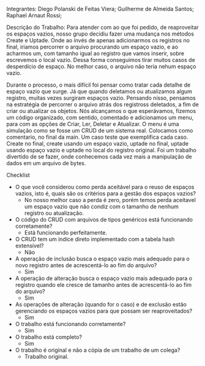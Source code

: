 Integrantes: 
Diego Polanski de Feitas Viera;
Guilherme de Almeida Santos;
Raphael Arnaut Rossi;

Descrição do Trabalho: Para atender com ao que foi pedido, de reaproveitar os espaços vazios, nosso grupo decidiu fazer uma mudança nos métodos Create e Uptade. 
Onde ao invés de apenas adicionarmos os registros no final, iriamos percorrer o arquivo procurando um espaço vazio, e ao acharmos um, com tamanho igual ao registro que vamos inserir, 
sobre escrevemos o local vazio. Dessa forma conseguimos tirar muitos casos de desperdício de espaço. No melhor caso, o arquivo não teria nehum espaço vazio.

Durante o processo, o mais difícil foi pensar como tratar cada detalhe de espaço vazio que surge. Já que quando deletamos ou atualizamos algum registro, muitas vezes surgiram espaços vazio. 
Pensando nisso, pensamos na estratégia de percorrer o arquivo atrás dos registross deletados, a fim de criar ou atualizar os objetos. 
Nós alcançamos o que esperávamos, fizemos um código organizado, com sentido, comentado e adicionamos um menu, para com as opções de Criar, Ler, Deletar e Atualizar. O menu é uma simulação
como se fosse um CRUD de um sistema real. Colocamos como comentario, no final da main. Um caso teste que exemplifica cada caso. Create no final, create usando um espaço vazio, uptade no final, uptade 
usando espaço vazio e uptade no local do registro original.
Foi um trabalho divertido de se fazer, onde conhecemos cada vez mais a manipulação de dados em um arquivo de bytes.


Checklist
* O que você considerou como perda aceitável para o reuso de espaços vazios, isto é, quais são os critérios para a gestão dos espaços vazios?
   - No nosso melhor caso a perda é zero, porém temos perda aceitavel um espaço vazio que não condiz com o tamanho de nenhum registro ou atualização.
* O código do CRUD com arquivos de tipos genéricos está funcionando corretamente?
    - Está funcionando perfeitamente.
* O CRUD tem um índice direto implementado com a tabela hash extensível?
    - Não
* A operação de inclusão busca o espaço vazio mais adequado para o novo registro antes de acrescentá-lo ao fim do arquivo?
    - Sim
* A operação de alteração busca o espaço vazio mais adequado para o registro quando ele cresce de tamanho antes de acrescentá-lo ao fim do arquivo?
    - Sim
* As operações de alteração (quando for o caso) e de exclusão estão gerenciando os espaços vazios para que possam ser reaproveitados?
    - Sim
* O trabalho está funcionando corretamente?
    - Sim
* O trabalho está completo?
    - Sim
* O trabalho é original e não a cópia de um trabalho de um colega?
    - Trabalho original.

